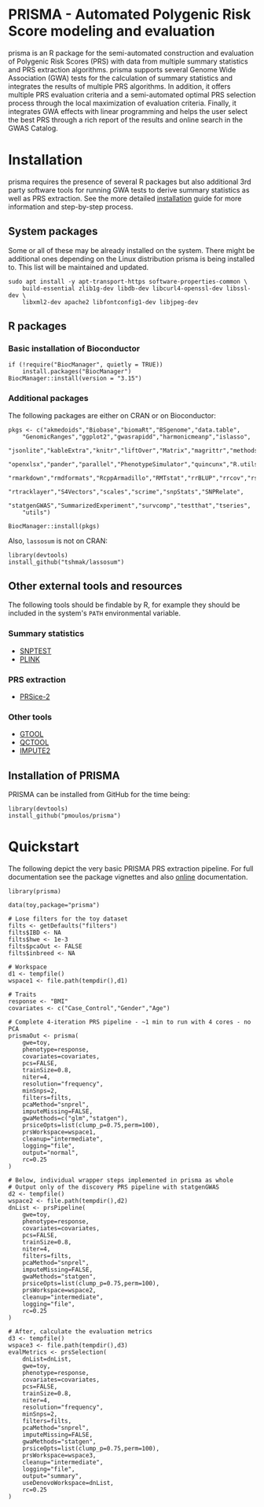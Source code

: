 PRISMA - Automated Polygenic Risk Score modeling and evaluation
================================================================================

prisma is an R package for the semi-automated construction and evaluation of 
Polygenic Risk Scores (PRS) with data from multiple summary statistics and PRS 
extraction algorithms. prisma supports several Genome Wide Association (GWA) 
tests for the calculation of summary statistics and integrates the results of 
multiple PRS algorithms. In addition, it offers multiple PRS evaluation criteria 
and a semi-automated optimal PRS selection process through the local 
maximization of evaluation criteria. Finally, it integrates GWA effects with 
linear programming and helps the user select the best PRS through a rich report 
of the results and online search in the GWAS Catalog.

# Installation

prisma requires the presence of several R packages but also additional 3rd party
software tools for running GWA tests to derive summary statistics as well as PRS
extraction. See the more detailed 
[installation](#) 
guide for more information and step-by-step process.

## System packages

Some or all of these may be already installed on the system. There might be
additional ones depending on the Linux distribution prisma is being installed
to. This list will be maintained and updated.

```
sudo apt install -y apt-transport-https software-properties-common \
    build-essential zlib1g-dev libdb-dev libcurl4-openssl-dev libssl-dev \
    libxml2-dev apache2 libfontconfig1-dev libjpeg-dev
```

## R packages

### Basic installation of Bioconductor

```
if (!require("BiocManager", quietly = TRUE))
    install.packages("BiocManager")
BiocManager::install(version = "3.15")
```

### Additional packages

The following packages are either on CRAN or on Bioconductor:

```
pkgs <- c("akmedoids","Biobase","biomaRt","BSgenome","data.table",
    "GenomicRanges","ggplot2","gwasrapidd","harmonicmeanp","islasso",
    "jsonlite","kableExtra","knitr","liftOver","Matrix","magrittr","methods",
    "openxlsx","pander","parallel","PhenotypeSimulator","quincunx","R.utils",
    "rmarkdown","rmdformats","RcppArmadillo","RMTstat","rrBLUP","rrcov","rsnps",
    "rtracklayer","S4Vectors","scales","scrime","snpStats","SNPRelate",
    "statgenGWAS","SummarizedExperiment","survcomp","testthat","tseries",
    "utils")    

BiocManager::install(pkgs)
```

Also, `lassosum` is not on CRAN:

```
library(devtools)
install_github("tshmak/lassosum")
```

## Other external tools and resources

The following tools should be findable by R, for example they should be included
in the system's `PATH` environmental variable.

### Summary statistics

* [SNPTEST](https://www.well.ox.ac.uk/~gav/snptest/)
* [PLINK](https://www.cog-genomics.org/plink/)

### PRS extraction

* [PRSice-2](https://www.prsice.info/)

### Other tools

* [GTOOL](https://www.well.ox.ac.uk/~cfreeman/software/gwas/gtool.html)
* [QCTOOL](https://www.well.ox.ac.uk/~gav/qctool_v2/)
* [IMPUTE2](http://mathgen.stats.ox.ac.uk/impute/impute_v2.html)

## Installation of PRISMA

PRISMA can be installed from GitHub for the time being:

```
library(devtools)
install_github("pmoulos/prisma")
```

# Quickstart

The following depict the very basic PRISMA PRS extraction pipeline. For full
documentation see the package vignettes and also 
[online](#) documentation.

```
library(prisma)

data(toy,package="prisma")

# Lose filters for the toy dataset
filts <- getDefaults("filters")
filts$IBD <- NA
filts$hwe <- 1e-3
filts$pcaOut <- FALSE
filts$inbreed <- NA

# Workspace
d1 <- tempfile()
wspace1 <- file.path(tempdir(),d1)

# Traits
response <- "BMI"
covariates <- c("Case_Control","Gender","Age")

# Complete 4-iteration PRS pipeline - ~1 min to run with 4 cores - no PCA
prismaOut <- prisma(
    gwe=toy,
    phenotype=response,
    covariates=covariates,
    pcs=FALSE,
    trainSize=0.8,
    niter=4,
    resolution="frequency",
    minSnps=2,
    filters=filts,
    pcaMethod="snprel",
    imputeMissing=FALSE,
    gwaMethods=c("glm","statgen"),
    prsiceOpts=list(clump_p=0.75,perm=100),
    prsWorkspace=wspace1,
    cleanup="intermediate",
    logging="file",
    output="normal",
    rc=0.25
)

# Below, individual wrapper steps implemented in prisma as whole
# Output only of the discovery PRS pipeline with statgenGWAS
d2 <- tempfile()
wspace2 <- file.path(tempdir(),d2)
dnList <- prsPipeline(
    gwe=toy,
    phenotype=response,
    covariates=covariates,
    pcs=FALSE,
    trainSize=0.8,
    niter=4,
    filters=filts,
    pcaMethod="snprel",
    imputeMissing=FALSE,
    gwaMethods="statgen",
    prsiceOpts=list(clump_p=0.75,perm=100),
    prsWorkspace=wspace2,
    cleanup="intermediate",
    logging="file",
    rc=0.25
)

# After, calculate the evaluation metrics
d3 <- tempfile()
wspace3 <- file.path(tempdir(),d3)
evalMetrics <- prsSelection(
    dnList=dnList,
    gwe=toy,
    phenotype=response,
    covariates=covariates,
    pcs=FALSE,
    trainSize=0.8,
    niter=4,
    resolution="frequency",
    minSnps=2,
    filters=filts,
    pcaMethod="snprel",
    imputeMissing=FALSE,
    gwaMethods="statgen",
    prsiceOpts=list(clump_p=0.75,perm=100),
    prsWorkspace=wspace3,
    cleanup="intermediate",
    logging="file",
    output="summary",
    useDenovoWorkspace=dnList,
    rc=0.25
)
```
